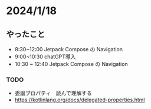 
# 2024/1/18

## やったこと
* 8:30~12:00 Jetpack Compose の Navigation　
* 9:00~10:30 chatGPT導入
* 10:30 ~ 12:40 Jetpack Compose の Navigation





### TODO
* 委譲プロパティ　読んで理解する
* https://kotlinlang.org/docs/delegated-properties.html
